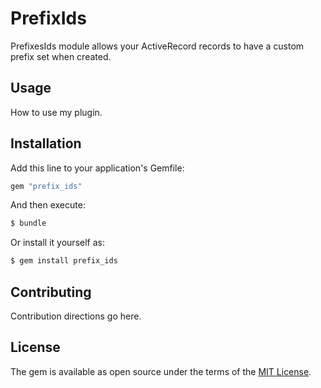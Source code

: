 # PrefixIds
PrefixesIds module allows your ActiveRecord records to have a custom prefix set when created.

## Usage
How to use my plugin.

## Installation
Add this line to your application's Gemfile:

```ruby
gem "prefix_ids"
```

And then execute:
```bash
$ bundle
```

Or install it yourself as:
```bash
$ gem install prefix_ids
```

## Contributing
Contribution directions go here.

## License
The gem is available as open source under the terms of the [MIT License](https://opensource.org/licenses/MIT).
